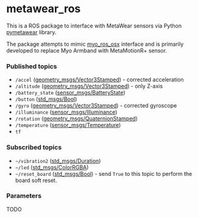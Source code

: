 # metawear_ros

This is a ROS package to interface with MetaWear sensors via Python [pymetawear](https://github.com/hbldh/pymetawear) library.

The package attempts to mimic [myo_ros_osx](https://github.com/bgromov/myo_ros_osx) interface and is primarily developed to replace Myo Armband with MetaMotionR+ sensor.

### Published topics

 * `/accel` ([geometry_msgs/Vector3Stamped](http://docs.ros.org/melodic/api/geometry_msgs/html/msg/Vector3Stamped.html)) - corrected acceleration
 * `/altitude` ([geometry_msgs/Vector3Stamped](http://docs.ros.org/melodic/api/geometry_msgs/html/msg/Vector3Stamped.html)) - only Z-axis
 * `/battery_state` ([sensor_msgs/BatteryState](http://docs.ros.org/melodic/api/sensor_msgs/html/msg/BatteryState.html))
 * `/button` ([std_msgs/Bool](http://docs.ros.org/melodic/api/std_msgs/html/msg/Bool.html))
 * `/gyro` ([geometry_msgs/Vector3Stamped](http://docs.ros.org/melodic/api/geometry_msgs/html/msg/Vector3Stamped.html)) - corrected gyroscope
 * `/illuminance` ([sensor_msgs/Illuminance](http://docs.ros.org/melodic/api/sensor_msgs/html/msg/Illuminance.html))
 * `/rotation` ([geometry_msgs/QuaternionStamped](http://docs.ros.org/melodic/api/geometry_msgs/html/msg/QuaternionStamped.html))
 * `/temperature` ([sensor_msgs/Temperature](http://docs.ros.org/melodic/api/sensor_msgs/html/msg/Temperature.html))
 * `tf`


### Subscribed topics

 * `~/vibration2` ([std_msgs/Duration](http://docs.ros.org/melodic/api/std_msgs/html/msg/Duration.html))
 * `~/led` ([std_msgs/ColorRGBA](http://docs.ros.org/melodic/api/std_msgs/html/msg/ColorRGBA.html))
 * `~/reset_board` ([std_msgs/Bool](http://docs.ros.org/melodic/api/std_msgs/html/msg/Bool.html)) - send `True` to this topic to perform the board soft reset.

### Parameters

TODO
